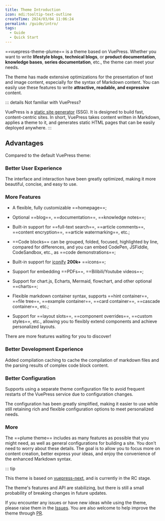 ```yaml
---
title: Theme Introduction
icon: mdi:tooltip-text-outline
createTime: 2024/03/04 11:06:24
permalink: /guide/intro/
tags:
  - Guide
  - Quick Start
---
```


==vuepress-theme-plume== is a theme based on VuePress. Whether you want to write **lifestyle blogs**, **technical blogs**, or **product documentation**, **knowledge bases**, **series documentation**, etc., the theme can meet your needs.

The theme has made extensive optimizations for the presentation of text and image content, especially for the syntax of Markdown content. You can easily use these features to write **attractive, readable, and expressive** content.

::: details Not familiar with VuePress?

VuePress is a [static site generator](https://en.wikipedia.org/wiki/Static_site_generator) (SSG). It is designed to build fast, content-centric sites. In short, VuePress takes content written in Markdown, applies a theme to it, and generates static HTML pages that can be easily deployed anywhere.
:::

## Advantages

Compared to the default VuePress theme:

### Better User Experience

The interface and interaction have been greatly optimized, making it more beautiful, concise, and easy to use.

### More Features

- A flexible, fully customizable ==homepage==;

- Optional ==blog==, ==documentation==, ==knowledge notes==;

- Built-in support for ==full-text search==, ==article comments==, ==content encryption==, ==article watermarking==, etc.;

- ==Code blocks== can be grouped, folded, focused, highlighted by line, compared for differences, and you can embed CodePen, JSFiddle, CodeSandbox, etc., as ==code demonstrations==;

- Built-in support for [iconify](https://icon-sets.iconify.design/) **200k+** ==icons==;

- Support for embedding ==PDFs==, ==Bilibili/Youtube videos==;

- Support for chart.js, Echarts, Mermaid, flowchart, and other optional ==charts==;

- Flexible markdown container syntax, supports ==hint container==, ==file tree==, ==example container==, ==card container==, ==cascade container==, etc.;

- Support for ==layout slots==, ==component overrides==, ==custom styles==, etc., allowing you to flexibly extend components and achieve personalized layouts.

There are more features waiting for you to discover!

### Better Development Experience

Added compilation caching to cache the compilation of markdown files and the parsing results of complex code block content.

### Better Configuration

Supports using a separate theme configuration file to avoid frequent restarts of the VuePress service due to configuration changes.

The configuration has been greatly simplified, making it easier to use while still retaining rich and flexible configuration options to meet personalized needs.

### More

The ==plume theme== includes as many features as possible that you might need, as well as general configurations for building a site. You don't need to worry about these details. The goal is to allow you to focus more on content creation, better express your ideas, and enjoy the convenience of the enhanced Markdown syntax.

::: tip

This theme is based on [vuepress-next](https://github.com/vuepress/vuepress-next), and is currently in the RC stage.

The theme's features and API are stabilizing, but there is still a small probability of breaking changes in future updates.

If you encounter any issues or have new ideas while using the theme, please raise them in the [Issues](https://github.com/pengzhanbo/vuepress-theme-plume/issues). You are also welcome to help improve the theme through [PR](https://github.com/pengzhanbo/vuepress-theme-plume/pulls).
